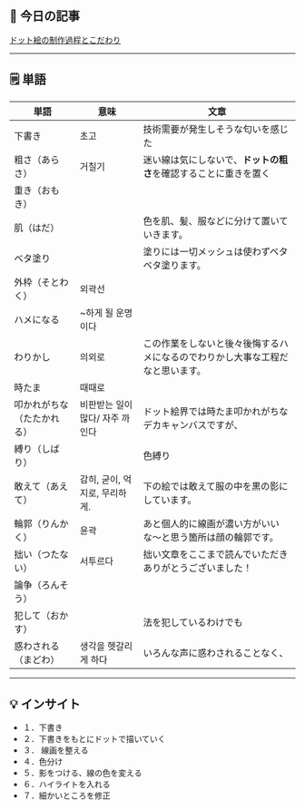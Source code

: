 
## 📖 今日の記事  

[ドット絵の制作過程とこだわり](https://note.com/curemoto_dot/n/n33595994342c)

---

## 🗒️ 単語

| 単語            | 意味                 | 文章                                      |
| ------------- | ------------------ | --------------------------------------- |
| 下書き           | 초고                 | 技術需要が発生しそうな匂いを感じた                       |
| 粗さ（あらさ）       | 거칠기                | 迷い線は気にしないで、**ドットの粗さ**を確認することに重きを置く      |
| 重き（おもき）       |                    |                                         |
| 肌（はだ）         |                    | 色を肌、髪、服などに分けて置いていきます。                   |
| ベタ塗り          |                    | 塗りには一切メッシュは使わずベタベタ塗ります。                 |
| 外枠（そとわく）      | 외곽선                |                                         |
| ハメになる         | ~하게 될 운명이다         |                                         |
| わりかし          | 의외로                | この作業をしないと後々後悔するハメになるのでわりかし大事な工程だなと思います。 |
| 時たま           | 때때로                |                                         |
| 叩かれがちな（たたかれる） | 비판받는 일이 많다/ 자주 까인다 | ドット絵界では時たま叩かれがちなデカキャンバスですが、             |
| 縛り（しばり）       |                    | 色縛り                                     |
| 敢えて（あえて）      | 감히, 굳이, 억지로, 무리하게. | 下の絵では敢えて服の中を黒の影にしています。                  |
| 輪郭（りんかく）      | 윤곽                 | あと個人的に線画が濃い方がいいな〜と思う箇所は顔の輪郭です。          |
| 拙い（つたない）      | 서투르다               | 拙い文章をここまで読んでいただきありがとうございました！            |
| 論争（ろんそう）      |                    |                                         |
| 犯して（おかす）      |                    | 法を犯しているわけでも                             |
| 惑わされる（まどわ）    | 생각을 헷갈리게 하다        | いろんな声に惑わされることなく、                        |



---

## 💡 インサイト

- １．下書き
- ２．下書きをもとにドットで描いていく
- ３． 線画を整える
- ４．色分け
- ５．影をつける、線の色を変える
- ６．ハイライトを入れる
- ７．細かいところを修正